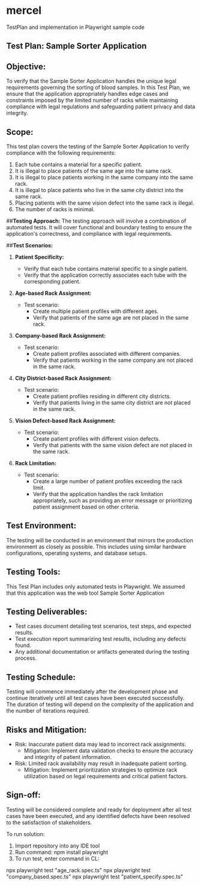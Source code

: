 # mercel
TestPlan and implementation in Playwright sample code


## Test Plan: Sample Sorter Application

## Objective:
To verify that the Sample Sorter Application handles the unique legal requirements governing the sorting of blood samples. In this Test Plan, we ensure that the application appropriately handles edge cases and constraints imposed by the limited number of racks while maintaining compliance with legal regulations and safeguarding patient privacy and data integrity.

## Scope:
This test plan covers the testing of the Sample Sorter Application to verify compliance with the following requirements:
1. Each tube contains a material for a specific patient.
2. It is illegal to place patients of the same age into the same rack.
3. It is illegal to place patients working in the same company into the same rack.
4. It is illegal to place patients who live in the same city district into the same rack.
5. Placing patients with the same vision defect into the same rack is illegal.
6. The number of racks is minimal.

##**Testing Approach:**
The testing approach will involve a combination of automated tests. It will cover functional and boundary testing to ensure the application's correctness, and compliance with legal requirements.

##**Test Scenarios:**
1. **Patient Specificity:**
   - Verify that each tube contains material specific to a single patient.
   - Verify that the application correctly associates each tube with the corresponding patient.

2. **Age-based Rack Assignment:**
   - Test scenario:
     - Create multiple patient profiles with different ages.
     - Verify that patients of the same age are not placed in the same rack.
   
3. **Company-based Rack Assignment:**
   - Test scenario:
     - Create patient profiles associated with different companies.
     - Verify that patients working in the same company are not placed in the same rack.
   
4. **City District-based Rack Assignment:**
   - Test scenario:
     - Create patient profiles residing in different city districts.
     - Verify that patients living in the same city district are not placed in the same rack.
   
5. **Vision Defect-based Rack Assignment:**
   - Test scenario:
     - Create patient profiles with different vision defects.
     - Verify that patients with the same vision defect are not placed in the same rack.
   
6. **Rack Limitation:**
   - Test scenario:
     - Create a large number of patient profiles exceeding the rack limit.
     - Verify that the application handles the rack limitation appropriately, such as providing an error message or prioritizing patient assignment based on other criteria.

## **Test Environment:**
The testing will be conducted in an environment that mirrors the production environment as closely as possible. This includes using similar hardware configurations, operating systems, and database setups.


## **Testing Tools:**
This Test Plan includes only automated tests in Playwright. We assumed that this application was the web tool Sample Sorter Application


## **Testing Deliverables:**
- Test cases document detailing test scenarios, test steps, and expected results.
- Test execution report summarizing test results, including any defects found.
- Any additional documentation or artifacts generated during the testing process.

## **Testing Schedule:**
Testing will commence immediately after the development phase and continue iteratively until all test cases have been executed successfully. The duration of testing will depend on the complexity of the application and the number of iterations required.

## **Risks and Mitigation:**
- Risk: Inaccurate patient data may lead to incorrect rack assignments.
  - Mitigation: Implement data validation checks to ensure the accuracy and integrity of patient information.
- Risk: Limited rack availability may result in inadequate patient sorting.
  - Mitigation: Implement prioritization strategies to optimize rack utilization based on legal requirements and critical patient factors.

## **Sign-off:**
Testing will be considered complete and ready for deployment after all test cases have been executed, and any identified defects have been resolved to the satisfaction of stakeholders.



To run solution:

1. Import repository into any IDE tool
2. Run command:
     npm install playwright
3. To run test, enter command in CL:
  
  npx playwright test "age_rack.spec.ts"
  npx playwright test "company_based.spec.ts"
  npx playwright test "patient_specify.spec.ts" 
  
